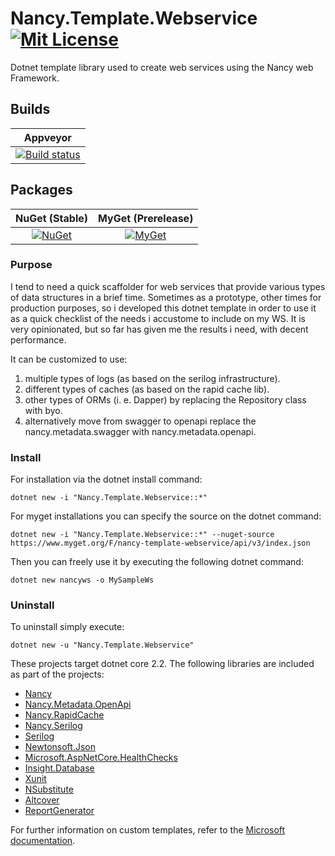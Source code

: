 # Nancy.Template.Webservice [![Mit License][mit-img]][mit]

Dotnet template library used to create web services using the Nancy web Framework.

## Builds

| Appveyor  |
| :---:     |
| [![Build status][build-img]][build] |

## Packages

| NuGet (Stable) | MyGet (Prerelease) |
| :---: | :---: |
| [![NuGet][nuget-img]][nuget] | [![MyGet][myget-img]][myget] |

### Purpose

I tend to need a quick scaffolder for web services that provide various types of data structures in a brief time. Sometimes as a prototype, other times for production purposes, so i developed this dotnet template in order to use it as a quick checklist of the needs i accustome to include on my WS. It is very opinionated, but so far has given me the results i need, with decent performance.

It can be customized to use:

1. multiple types of logs (as based on the serilog infrastructure).
1. different types of caches (as based on the rapid cache lib).
1. other types of ORMs (i. e. Dapper) by replacing the Repository class with byo.
1. alternatively move from swagger to openapi replace the nancy.metadata.swagger with nancy.metadata.openapi.

### Install

For installation via the dotnet install command:

`dotnet new -i "Nancy.Template.Webservice::*"`

For myget installations you can specify the source on the dotnet command:

`dotnet new -i "Nancy.Template.Webservice::*" --nuget-source https://www.myget.org/F/nancy-template-webservice/api/v3/index.json`

Then you can freely use it by executing the following dotnet command:

`dotnet new nancyws -o MySampleWs`

### Uninstall

To uninstall simply execute:

`dotnet new -u "Nancy.Template.Webservice"`

These projects target dotnet core 2.2. The following libraries are included as part of the projects:

* [Nancy](https://github.com/NancyFx/Nancy)
* [Nancy.Metadata.OpenApi](https://github.com/Jaxelr/Nancy.Metadata.OpenApi)
* [Nancy.RapidCache](https://github.com/Jaxelr/Nancy.RapidCache)
* [Nancy.Serilog](https://github.com/Zaid-Ajaj/Nancy.Serilog)
* [Serilog](https://github.com/serilog/serilog)
* [Newtonsoft.Json](https://github.com/JamesNK/Newtonsoft.Json)
* [Microsoft.AspNetCore.HealthChecks](https://github.com/dotnet-architecture/HealthChecks)
* [Insight.Database](https://github.com/jonwagner/Insight.Database)
* [Xunit](https://github.com/xunit/xunit)
* [NSubstitute](https://github.com/nsubstitute/NSubstitute)
* [Altcover](https://github.com/SteveGilham/altcover)
* [ReportGenerator](https://github.com/danielpalme/ReportGenerator)

For further information on custom templates, refer to the [Microsoft documentation][docs].


[mit-img]: http://img.shields.io/badge/License-MIT-blue.svg
[mit]: https://github.com/Jaxelr/Nancy.Template.Webservice/blob/master/LICENSE
[build-img]: https://ci.appveyor.com/api/projects/status/4q831j12p00mkeij/branch/master?svg=true
[build]: https://ci.appveyor.com/project/Jaxelr/nancy-template-webservice/branch/master
[nuget-img]: https://img.shields.io/nuget/v/Nancy.Template.Webservice.svg
[nuget]: https://www.nuget.org/packages/Nancy.Template.Webservice/
[myget-img]: https://img.shields.io/myget/nancy-template-webservice/v/Nancy.Template.Webservice.svg
[myget]: https://www.myget.org/feed/nancy-template-webservice/package/nuget/Nancy.Template.Webservice
[docs]: https://docs.microsoft.com/en-us/dotnet/core/tools/custom-templates
